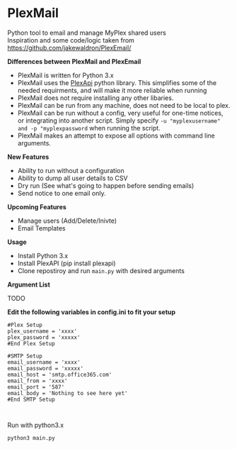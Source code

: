 # PlexMail
Python tool to email and manage MyPlex shared users   
Inspiration and some code/logic taken from https://github.com/jakewaldron/PlexEmail/

**Differences between PlexMail and PlexEmail**
* PlexMail is written for Python 3.x
* PlexMail uses the [PlexApi](https://pypi.org/project/PlexAPI/) python library. This simplifies some of the needed requirments, and will make it more reliable when running
* PlexMail does not require installing any other libaries.
* PlexMail can be run from any machine, does not need to be local to plex.
* PlexMail can be run without a config, very useful for one-time notices, or integrating into another script. Simply specify `-u "myplexusername" and -p "myplexpassword` when running the script.
* PlexMail makes an attempt to expose all options with command line arguments.

**New Features**
* Ability to run without a configuration
* Ability to dump all user details to CSV 
* Dry run (See what's going to happen before sending emails)
* Send notice to one email only.

**Upcoming Features**
* Manage users (Add/Delete/Inivte)
* Email Templates





**Usage**

* Install Python 3.x
* Install PlexAPI (pip install plexapi)
* Clone repostiroy and run `main.py` with desired arguments

**Argument List**

TODO

**Edit the following variables in config.ini to fit your setup**

 	

~~~~
#Plex Setup
plex_username = 'xxxx'
plex_password = 'xxxxx'
#End Plex Setup

#SMTP Setup
email_username = 'xxxx'
email_password = 'xxxxx'
email_host = 'smtp.office365.com'
email_from = 'xxxx'
email_port = '587'
email_body = 'Nothing to see here yet'
#End SMTP Setup

 	

~~~~

Run with python3.x

    python3 main.py


